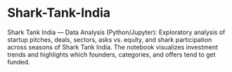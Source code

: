 # Shark-Tank-India
Shark Tank India — Data Analysis (Python/Jupyter): Exploratory analysis of startup pitches, deals, sectors, asks vs. equity, and shark participation across seasons of Shark Tank India. The notebook visualizes investment trends and highlights which founders, categories, and offers tend to get funded.
